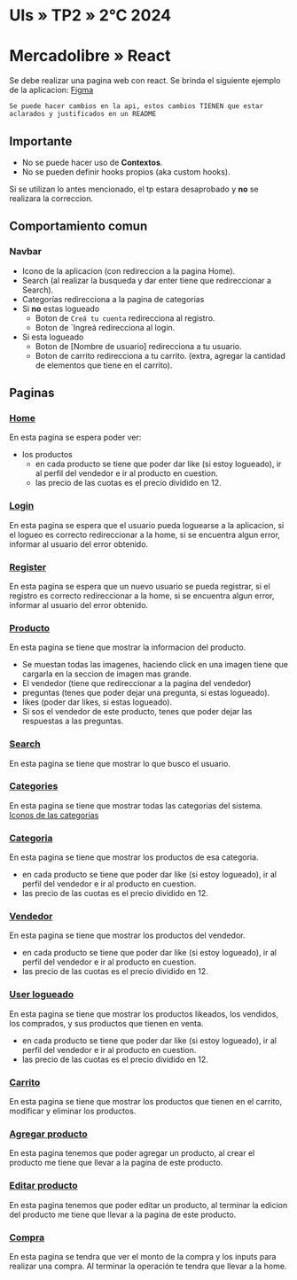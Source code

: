 # UIs » TP2 » 2°C 2024

# Mercadolibre » React


Se debe realizar una pagina web con react.
Se brinda el siguiente ejemplo de la aplicacion: [Figma](https://www.figma.com/design/oauLoRKzswvzectxA7Juhn/MercadoLibre?node-id=2-165&t=NsCL3HIugv7d3Xsf-1)

```
Se puede hacer cambios en la api, estos cambios TIENEN que estar aclarados y justificados en un README
```

## Importante

* No se puede hacer uso de **Contextos**.
* No se pueden definir hooks propios (aka custom hooks).

Si se utilizan lo antes mencionado, el tp estara desaprobado y **no** se realizara la correccion.

## Comportamiento comun

### Navbar

- Icono de la aplicacion (con redireccion a la pagina Home).
- Search (al realizar la busqueda y dar enter tiene que redireccionar a Search).
- Categorías redirecciona a la pagina de categorias
- Si **no** estas logueado
  - Boton de `Creá tu cuenta` redirecciona al registro. 
  - Boton de `Ingreá redirecciona al login.
- Si esta logueado
  - Boton de [Nombre de usuario] redirecciona a tu usuario.
  - Boton de carrito redirecciona a tu carrito. (extra, agregar la cantidad de elementos que tiene en el carrito).

## Paginas

### [Home](https://www.figma.com/design/oauLoRKzswvzectxA7Juhn/MercadoLibre?node-id=2-246&t=NsCL3HIugv7d3Xsf-4)

En esta pagina se espera poder ver:
  - los productos
    - en cada producto se tiene que poder dar like (si estoy logueado), ir al perfil del vendedor e ir al producto en cuestion.
    - las precio de las cuotas es el precio dividido en 12.
  
### [Login](https://www.figma.com/design/oauLoRKzswvzectxA7Juhn/MercadoLibre?node-id=24-1196&t=NsCL3HIugv7d3Xsf-4)

En esta pagina se espera que el usuario pueda loguearse a la aplicacion, si el logueo es correcto redireccionar a la home, si se encuentra algun error, informar al usuario del error obtenido.

### [Register](https://www.figma.com/design/oauLoRKzswvzectxA7Juhn/MercadoLibre?node-id=24-1239&t=NsCL3HIugv7d3Xsf-4)

En esta pagina se espera que un nuevo usuario se pueda registrar, si el registro es correcto redireccionar a la home, si se encuentra algun error, informar al usuario del error obtenido.

### [Producto](https://www.figma.com/design/oauLoRKzswvzectxA7Juhn/MercadoLibre?node-id=12-1272&t=NsCL3HIugv7d3Xsf-4)

En esta pagina se tiene que mostrar la informacion del producto.

- Se muestan todas las imagenes, haciendo click en una imagen tiene que cargarla en la seccion de imagen mas grande.
- El vendedor (tiene que redireccionar a la pagina del vendedor)
- preguntas (tenes que poder dejar una pregunta, si estas logueado).
- likes (poder dar likes, si estas logueado).
- Si sos el vendedor de este producto, tenes que poder dejar las respuestas a las preguntas.

### [Search](https://www.figma.com/design/oauLoRKzswvzectxA7Juhn/MercadoLibre?node-id=9-584&t=NsCL3HIugv7d3Xsf-4)

En esta pagina se tiene que mostrar lo que busco el usuario.

### [Categories](https://www.figma.com/design/oauLoRKzswvzectxA7Juhn/MercadoLibre?node-id=4-218&t=NsCL3HIugv7d3Xsf-4)

En esta pagina se tiene que mostrar todas las categorias del sistema. [Iconos de las categorias](https://www.figma.com/design/oauLoRKzswvzectxA7Juhn/MercadoLibre?node-id=4-467&t=NsCL3HIugv7d3Xsf-4)

### [Categoria](https://www.figma.com/design/oauLoRKzswvzectxA7Juhn/MercadoLibre?node-id=9-341&t=NsCL3HIugv7d3Xsf-4)

En esta pagina se tiene que mostrar los productos de esa categoria.
  - en cada producto se tiene que poder dar like (si estoy logueado), ir al perfil del vendedor e ir al producto en cuestion.
  - las precio de las cuotas es el precio dividido en 12.

### [Vendedor](https://www.figma.com/design/oauLoRKzswvzectxA7Juhn/MercadoLibre?node-id=9-717&t=NsCL3HIugv7d3Xsf-4)

En esta pagina se tiene que mostrar los productos del vendedor.
  - en cada producto se tiene que poder dar like (si estoy logueado), ir al perfil del vendedor e ir al producto en cuestion.
  - las precio de las cuotas es el precio dividido en 12.

### [User logueado](https://www.figma.com/design/oauLoRKzswvzectxA7Juhn/MercadoLibre?node-id=9-912&t=NsCL3HIugv7d3Xsf-4)

En esta pagina se tiene que mostrar los productos likeados, los vendidos, los comprados, y sus productos que tienen en venta.
  - en cada producto se tiene que poder dar like (si estoy logueado), ir al perfil del vendedor e ir al producto en cuestion.
  - las precio de las cuotas es el precio dividido en 12.

### [Carrito](https://www.figma.com/design/oauLoRKzswvzectxA7Juhn/MercadoLibre?node-id=11-1020&t=NsCL3HIugv7d3Xsf-4)

En esta pagina se tiene que mostrar los productos que tienen en el carrito, modificar y eliminar los productos.

### [Agregar producto](https://www.figma.com/design/oauLoRKzswvzectxA7Juhn/MercadoLibre?node-id=24-1295&t=NsCL3HIugv7d3Xsf-4)

En esta pagina tenemos que poder agregar un producto, al crear el producto me tiene que llevar a la pagina de este producto.

### [Editar producto](https://www.figma.com/design/oauLoRKzswvzectxA7Juhn/MercadoLibre?node-id=24-1483&t=NsCL3HIugv7d3Xsf-4)

En esta pagina tenemos que poder editar un producto, al terminar la edicion del producto me tiene que llevar a la pagina de este producto.

### [Compra](https://www.figma.com/design/oauLoRKzswvzectxA7Juhn/MercadoLibre?node-id=178-1437&t=7ksUB0zfmF7F6AHf-4)

En esta pagina se tendra que ver el monto de la compra y los inputs para realizar una compra. Al terminar la operación te tendra que llevar a la home.

